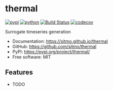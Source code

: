 # thermal


[![pypi](https://img.shields.io/pypi/v/thermal.svg)](https://pypi.org/project/thermal/)
[![python](https://img.shields.io/pypi/pyversions/thermal.svg)](https://pypi.org/project/thermal/)
[![Build Status](https://github.com/sitmo/thermal/actions/workflows/dev.yml/badge.svg)](https://github.com/sitmo/thermal/actions/workflows/dev.yml)
[![codecov](https://codecov.io/gh/sitmo/thermal/branch/main/graphs/badge.svg)](https://codecov.io/github/sitmo/thermal)



Surrogate timeseries generation


* Documentation: <https://sitmo.github.io/thermal>
* GitHub: <https://github.com/sitmo/thermal>
* PyPI: <https://pypi.org/project/thermal/>
* Free software: MIT


## Features

* TODO
